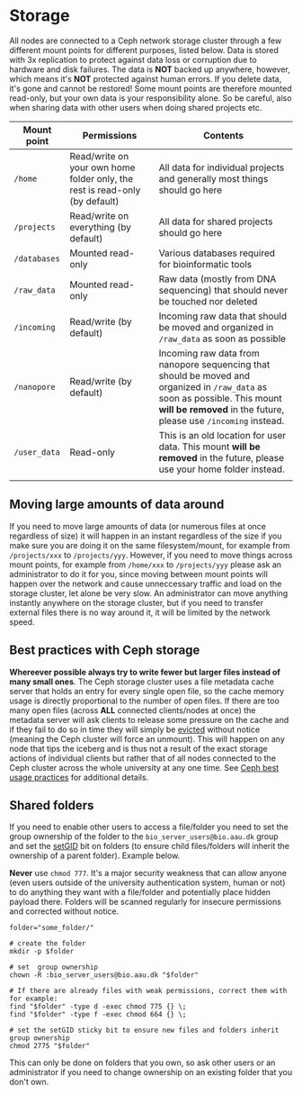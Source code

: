 # Storage
All nodes are connected to a Ceph network storage cluster through a few different mount points for different purposes, listed below. Data is stored with 3x replication to protect against data loss or corruption due to hardware and disk failures. The data is **NOT** backed up anywhere, however, which means it's **NOT** protected against human errors. If you delete data, it's gone and cannot be restored! Some mount points are therefore mounted read-only, but your own data is your responsibility alone. So be careful, also when sharing data with other users when doing shared projects etc.

| Mount point | Permissions | Contents |
| --- | --- | --- |
| `/home` | Read/write on your own home folder only, the rest is read-only (by default) | All data for individual projects and generally most things should go here |
| `/projects` | Read/write on everything (by default) | All data for shared projects should go here |
| `/databases` | Mounted read-only | Various databases required for bioinformatic tools |
| `/raw_data` | Mounted read-only | Raw data (mostly from DNA sequencing) that should never be touched nor deleted |
| `/incoming` | Read/write (by default) | Incoming raw data that should be moved and organized in `/raw_data` as soon as possible |
| `/nanopore` | Read/write (by default) | Incoming raw data from nanopore sequencing that should be moved and organized in `/raw_data` as soon as possible. This mount **will be removed** in the future, please use `/incoming` instead. |
| `/user_data` | Read-only | This is an old location for user data. This mount **will be removed** in the future, please use your home folder instead. |
| | | |

## Moving large amounts of data around
If you need to move large amounts of data (or numerous files at once regardless of size) it will happen in an instant regardless of the size if you make sure you are doing it on the same filesystem/mount, for example from `/projects/xxx` to `/projects/yyy`. However, if you need to move things across mount points, for example from `/home/xxx` to `/projects/yyy` please ask an administrator to do it for you, since moving between mount points will happen over the network and cause unneccessary traffic and load on the storage cluster, let alone be very slow. An administrator can move anything instantly anywhere on the storage cluster, but if you need to transfer external files there is no way around it, it will be limited by the network speed.

## Best practices with Ceph storage
**Whereever possible always try to write fewer but larger files instead of many small ones**. The Ceph storage cluster uses a file metadata cache server that holds an entry for every single open file, so the cache memory usage is directly proportional to the number of open files. If there are too many open files (across **ALL** connected clients/nodes at once) the metadata server will ask clients to release some pressure on the cache and if they fail to do so in time they will simply be [evicted](https://docs.ceph.com/en/reef/cephfs/eviction/) without notice (meaning the Ceph cluster will force an unmount). This will happen on any node that tips the iceberg and is thus not a result of the exact storage actions of individual clients but rather that of all nodes connected to the Ceph cluster across the whole university at any one time. See [Ceph best usage practices](https://docs.ceph.com/en/reef/cephfs/app-best-practices/) for additional details.

## Shared folders
If you need to enable other users to access a file/folder you need to set the group ownership of the folder to the `bio_server_users@bio.aau.dk` group and set the [setGID](https://www.geeksforgeeks.org/setuid-setgid-and-sticky-bits-in-linux-file-permissions/) bit on folders (to ensure child files/folders will inherit the ownership of a parent folder). Example below.

**Never** use `chmod 777`. It's a major security weakness that can allow anyone (even users outside of the university authentication system, human or not) to do anything they want with a file/folder and potentially place hidden payload there. Folders will be scanned regularly for insecure permissions and corrected without notice. 

```
folder="some_folder/"

# create the folder
mkdir -p $folder

# set  group ownership
chown -R :bio_server_users@bio.aau.dk "$folder"

# If there are already files with weak permissions, correct them with for example:
find "$folder" -type d -exec chmod 775 {} \;
find "$folder" -type f -exec chmod 664 {} \;

# set the setGID sticky bit to ensure new files and folders inherit group ownership
chmod 2775 "$folder"
```

This can only be done on folders that you own, so ask other users or an administrator if you need to change ownership on an existing folder that you don't own.
